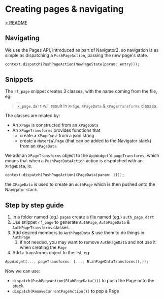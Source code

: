 # Creating pages & navigating

[< README](../../README.md)

## Navigating

We use the Pages API, introduced as part of Navigator2, so navigation is as simple as dispatching a `PushPageAction`, passing the new page's state.

```Dart
context.dispatch(PushPageAction(NewPageState(param: entry)));
```

## Snippets

The `rf_page` snippet creates 3 classes, with the name coming from the file, eg:

> `x_page.dart` will result in `XPage`, `XPageData` & `XPageTransforms` classes. 

The classes are related by:

- An `XPage` is constructed from an `XPageData`
- An `XPageTransforms` provides functions that
  - create a `XPageData` from a json string
  - create a `MaterialPage` (that can be added to the Navigator stack) from an `XPageData`

We add an `XPageTransforms` object to the `AppWidget`'s `pageTransforms`, which means that when a `PushPageDataAction` action is dispatched with an `XPageData`, ie.

```Dart
context.dispatch(PushPageAction(XPageData(param: 1)));
```

the `XPageData` is used to create an `AuthPage` which is then pushed onto the Navigator stack.

## Step by step guide

1. In a folder named (eg.) `pages` create a file named (eg.) `auth_page.dart`
1. Use snippet `rf_page` to generate `AuthPage`, `AuthPageData` & `AuthPageTransforms` classes.
1. Add desired members to `AuthPageData` & use them to do things in `AuthPage`
    1. if not needed, you may want to remove `AuthPageData` and not use it when creating the `Page`
1. Add a transforms object to the list, eg:

```Dart
AppWidget(..., pageTransforms: [..., BlahPageDataTransforms(),]);
```

Now we can use:

- `dispatch(PushPageAction(BlahPageData()))` to push the Page onto the stack
- `dispatch(RemoveCurrentPageAction())` to pop a Page
